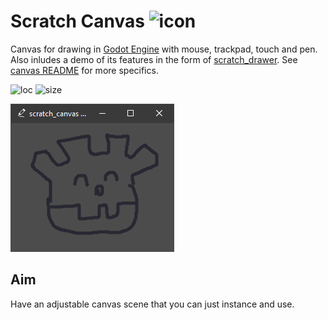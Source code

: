 # Scratch Canvas ![icon](scratch_canvas.png)
Canvas for drawing in [Godot Engine](https://godotengine.org) with mouse, trackpad, touch and pen. Also inludes a demo of its features in the form of [scratch_drawer](scratch_drawer). See [canvas README](canvas) for more specifics.

![loc](https://img.shields.io/tokei/lines/github/boukew99/scratch_canvas) ![size](https://img.shields.io/github/repo-size/boukew99/scratch_canvas) 

![screenshot](screenshot/Screenshot%202022-04-22.png)

## Aim
Have an adjustable canvas scene that you can just instance and use.


